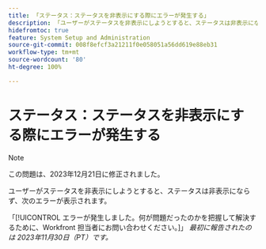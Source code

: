 ```yaml
---
title: 「ステータス：ステータスを非表示にする際にエラーが発生する」
description: 「ユーザーがステータスを非表示にしようとすると、ステータスは非表示にならず、エラーが表示されます。」
hidefromtoc: true
feature: System Setup and Administration
source-git-commit: 008f8efcf3a21211f0e058051a56dd619e88eb31
workflow-type: tm+mt
source-wordcount: '80'
ht-degree: 100%

---
```



# ステータス：ステータスを非表示にする際にエラーが発生する

>[!NOTE]
>
>この問題は、2023年12月21日に修正されました。

ユーザーがステータスを非表示にしようとすると、ステータスは非表示にならず、次のエラーが表示されます。

「[!UICONTROL エラーが発生しました。何が問題だったのかを把握して解決するために、Workfront 担当者にお問い合わせください。]」
_最初に報告されたのは 2023年11月30日（PT）です。_
